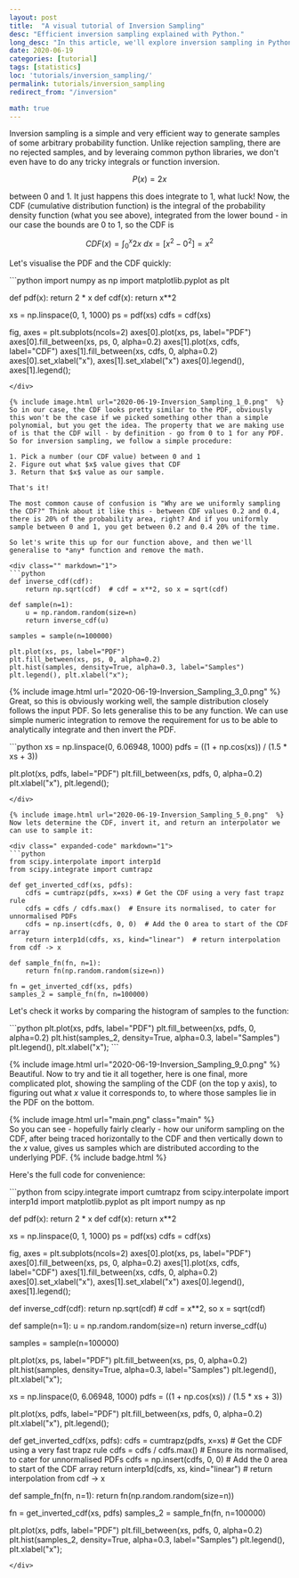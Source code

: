 ```yaml
---
layout: post
title:  "A visual tutorial of Inversion Sampling"
desc: "Efficient inversion sampling explained with Python."
long_desc: "In this article, we'll explore inversion sampling in Python. Covering the concepts behind it, analytic inversion and also a generalised Python method to invert arbitrary data and functions, everything you need to get up and running is here."
date: 2020-06-19
categories: [tutorial]
tags: [statistics]
loc: 'tutorials/inversion_sampling/'
permalink: tutorials/inversion_sampling 
redirect_from: "/inversion"

math: true
---
```


Inversion sampling is a simple and very efficient way to generate samples of some arbitrary probability function. Unlike rejection sampling, there are no rejected samples, and by leveraing common python libraries, we don't even have to do any tricky integrals or function inversion.

$$ P(x) = 2 x $$ 

between 0 and 1. It just happens this does integrate to 1, what luck! Now, the CDF (cumulative distribution function) is the integral of the probability density function (what you see above), integrated from the lower bound - in our case the bounds are 0 to 1, so the CDF is

$$ CDF(x) = \int_0^x 2 x\  dx  = [x^2 - 0^2] = x^2 $$

Let's visualise the PDF and the CDF quickly:

<div class=" reduced-code" markdown="1">
```python
import numpy as np
import matplotlib.pyplot as plt

def pdf(x):
    return 2 * x
def cdf(x):
    return x**2

xs = np.linspace(0, 1, 1000)
ps = pdf(xs)
cdfs = cdf(xs)

fig, axes = plt.subplots(ncols=2)
axes[0].plot(xs, ps, label="PDF") 
axes[0].fill_between(xs, ps, 0, alpha=0.2)
axes[1].plot(xs, cdfs, label="CDF") 
axes[1].fill_between(xs, cdfs, 0, alpha=0.2)
axes[0].set_xlabel("x"), axes[1].set_xlabel("x")
axes[0].legend(), axes[1].legend();
```
</div>

{% include image.html url="2020-06-19-Inversion_Sampling_1_0.png"  %}    
So in our case, the CDF looks pretty similar to the PDF, obviously this won't be the case if we picked something other than a simple polynomial, but you get the idea. The property that we are making use of is that the CDF will - by definition - go from 0 to 1 for any PDF. So for inversion sampling, we follow a simple procedure:

1. Pick a number (our CDF value) between 0 and 1
2. Figure out what $x$ value gives that CDF
3. Return that $x$ value as our sample.

That's it! 

The most common cause of confusion is "Why are we uniformly sampling the CDF?" Think about it like this - between CDF values 0.2 and 0.4, there is 20% of the probability area, right? And if you uniformly sample between 0 and 1, you get between 0.2 and 0.4 20% of the time.

So let's write this up for our function above, and then we'll generalise to *any* function and remove the math.

<div class="" markdown="1">
```python
def inverse_cdf(cdf):
    return np.sqrt(cdf)  # cdf = x**2, so x = sqrt(cdf)

def sample(n=1):
    u = np.random.random(size=n)
    return inverse_cdf(u)

samples = sample(n=100000)

plt.plot(xs, ps, label="PDF") 
plt.fill_between(xs, ps, 0, alpha=0.2)
plt.hist(samples, density=True, alpha=0.3, label="Samples")
plt.legend(), plt.xlabel("x");
```
</div>

{% include image.html url="2020-06-19-Inversion_Sampling_3_0.png"  %}    
Great, so this is obviously working well, the sample distribution closely follows the input PDF. So lets generalise this to be any function. We can use simple numeric integration to remove the requirement for us to be able to analytically integrate and then invert the PDF.

<div class=" reduced-code" markdown="1">
```python
xs = np.linspace(0, 6.06948, 1000)
pdfs = ((1 + np.cos(xs)) / (1.5 * xs + 3))

plt.plot(xs, pdfs, label="PDF")
plt.fill_between(xs, pdfs, 0, alpha=0.2)
plt.xlabel("x"), plt.legend();
```
</div>

{% include image.html url="2020-06-19-Inversion_Sampling_5_0.png"  %}    
Now lets determine the CDF, invert it, and return an interpolator we can use to sample it:

<div class=" expanded-code" markdown="1">
```python
from scipy.interpolate import interp1d
from scipy.integrate import cumtrapz

def get_inverted_cdf(xs, pdfs):
    cdfs = cumtrapz(pdfs, x=xs) # Get the CDF using a very fast trapz rule
    cdfs = cdfs / cdfs.max()  # Ensure its normalised, to cater for unnormalised PDFs
    cdfs = np.insert(cdfs, 0, 0)  # Add the 0 area to start of the CDF array
    return interp1d(cdfs, xs, kind="linear")  # return interpolation from cdf -> x
    
def sample_fn(fn, n=1):
    return fn(np.random.random(size=n))

fn = get_inverted_cdf(xs, pdfs)
samples_2 = sample_fn(fn, n=100000)
```
</div>

Let's check it works by comparing the histogram of samples to the function:

<div class="" markdown="1">
```python
plt.plot(xs, pdfs, label="PDF") 
plt.fill_between(xs, pdfs, 0, alpha=0.2)
plt.hist(samples_2, density=True, alpha=0.3, label="Samples")
plt.legend(), plt.xlabel("x");
```
</div>

{% include image.html url="2020-06-19-Inversion_Sampling_9_0.png"  %}    
Beautiful. Now to try and tie it all together, here is one final, more complicated plot, showing the sampling of the CDF (on the top y axis), to figuring out what $x$ value it corresponds to, to where those samples lie in the PDF on the bottom.

{% include image.html url="main.png" class="main" %}    
So you can see - hopefully fairly clearly - how our uniform sampling on the CDF, after being traced horizontally to the CDF and then vertically down to the $x$ value, gives us samples which are distributed according to the underlying PDF.
{% include badge.html %}

Here's the full code for convenience:

<div class="expanded-code" markdown="1">```python
from scipy.integrate import cumtrapz
from scipy.interpolate import interp1d
import matplotlib.pyplot as plt
import numpy as np


def pdf(x):
    return 2 * x
def cdf(x):
    return x**2

xs = np.linspace(0, 1, 1000)
ps = pdf(xs)
cdfs = cdf(xs)

fig, axes = plt.subplots(ncols=2)
axes[0].plot(xs, ps, label="PDF") 
axes[0].fill_between(xs, ps, 0, alpha=0.2)
axes[1].plot(xs, cdfs, label="CDF") 
axes[1].fill_between(xs, cdfs, 0, alpha=0.2)
axes[0].set_xlabel("x"), axes[1].set_xlabel("x")
axes[0].legend(), axes[1].legend();

def inverse_cdf(cdf):
    return np.sqrt(cdf)  # cdf = x**2, so x = sqrt(cdf)

def sample(n=1):
    u = np.random.random(size=n)
    return inverse_cdf(u)

samples = sample(n=100000)

plt.plot(xs, ps, label="PDF") 
plt.fill_between(xs, ps, 0, alpha=0.2)
plt.hist(samples, density=True, alpha=0.3, label="Samples")
plt.legend(), plt.xlabel("x");

xs = np.linspace(0, 6.06948, 1000)
pdfs = ((1 + np.cos(xs)) / (1.5 * xs + 3))

plt.plot(xs, pdfs, label="PDF")
plt.fill_between(xs, pdfs, 0, alpha=0.2)
plt.xlabel("x"), plt.legend();


def get_inverted_cdf(xs, pdfs):
    cdfs = cumtrapz(pdfs, x=xs) # Get the CDF using a very fast trapz rule
    cdfs = cdfs / cdfs.max()  # Ensure its normalised, to cater for unnormalised PDFs
    cdfs = np.insert(cdfs, 0, 0)  # Add the 0 area to start of the CDF array
    return interp1d(cdfs, xs, kind="linear")  # return interpolation from cdf -> x
    
def sample_fn(fn, n=1):
    return fn(np.random.random(size=n))

fn = get_inverted_cdf(xs, pdfs)
samples_2 = sample_fn(fn, n=100000)

plt.plot(xs, pdfs, label="PDF") 
plt.fill_between(xs, pdfs, 0, alpha=0.2)
plt.hist(samples_2, density=True, alpha=0.3, label="Samples")
plt.legend(), plt.xlabel("x");

```
</div>